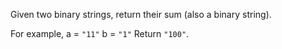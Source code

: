 Given two binary strings, return their sum (also a binary string).

For example,
a = `"11"`
b = `"1"`
Return `"100"`.
